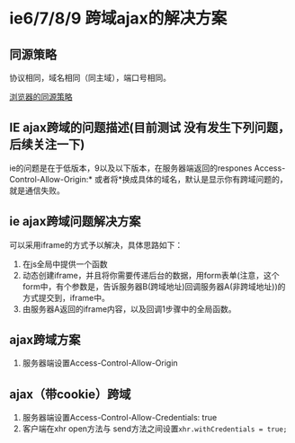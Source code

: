 # ie6/7/8/9 跨域ajax的解决方案
## 同源策略
协议相同，域名相同（同主域），端口号相同。

[浏览器的同源策略](https://developer.mozilla.org/zh-CN/docs/Web/Security/Same-origin_policy)

## IE ajax跨域的问题描述(目前测试 没有发生下列问题，后续关注一下)
ie的问题是在于低版本，9以及以下版本，在服务器端返回的respones
Access-Control-Allow-Origin:*
或者将*换成具体的域名，默认是显示你有跨域问题的，就是通信失败。
## ie ajax跨域问题解决方案
可以采用iframe的方式予以解决，具体思路如下：
1. 在js全局中提供一个函数
2. 动态创建iframe，并且将你需要传递后台的数据，用form表单(注意，这个form中，有个参数是，告诉服务器B(跨域地址)回调服务器A(非跨域地址))的方式提交到，iframe中。
3. 由服务器A返回的iframe内容，以及回调1步骤中的全局函数。

## ajax跨域方案
1. 服务器端设置Access-Control-Allow-Origin

## ajax（带cookie）跨域
1. 服务器端设置Access-Control-Allow-Credentials: true
2. 客户端在xhr open方法与 send方法之间设置``` xhr.withCredentials = true; ```
